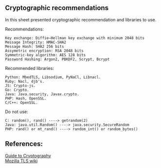 
Cryptographic recommendations
------------------------------------------------------------
In this sheet presented cryptographic recommendation and libraries to use.


Recommendations:
```
Key exchange: Diffie–Hellman key exchange with minimum 2048 bits
Message Integrity: HMAC-SHA2
Message Hash: SHA2 256 bits
Assymetric encryption: RSA 2048 bits
Symmetric-key algorithm: AES 128 bits
Password Hashing: Argon2, PBKDF2, Scrypt, Bcrypt
```

Recommended libraries:
```
Python: MbedTLS, Libsodium, PyNaCl, Libnacl.
Ruby: Nacl, djb's.
JS: Crypto-js.
Go: Crypto.
Java: Java.security, Javax.crypto.
PHP: Hash, OpenSSL.
C/C++: OpenSSL.
```

Do not use:
```
C: random(), rand() ----> getrandom(2) 
Java: java.util.Random() ----> java.security.SecureRandom
PHP: rand() or mt_rand() ----> random_int() or random_bytes()
```

References:
------------------------------------------------------------
[Guide to Cryptography](https://www.owasp.org/index.php/Guide_to_Cryptography)    
[Mozilla TLS wiki](https://wiki.mozilla.org/Security/Server_Side_TLS#)    
